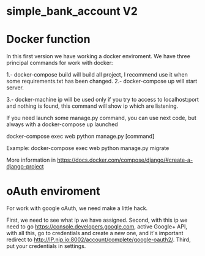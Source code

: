 # simple_bank_account V2

# Docker function
In this first version we have working a docker enviroment. We have three principal commands for work with docker:

1.- docker-compose build will build all project, I recommend use it when some requirements.txt has been changed.
2.- docker-compose up will start server.

3.- docker-machine ip will be used only if you try to access to localhost:port and nothing is found, this command will show ip which are listening.

If you need launch some manage.py command, you can use next code, but always with a docker-compose up launched

docker-compose exec web python manage.py [command]

Example:
    docker-compose exec web python manage.py migrate

More information in https://docs.docker.com/compose/django/#create-a-django-project

# oAuth enviroment

For work with google oAuth, we need make a little hack.

First, we need to see what ip we have assigned.
Second, with this ip we need to go https://console.developers.google.com, active Google+ API, with all this, go to credentials and create a new one, and it's important redirect to http://IP.nip.io:8002/account/complete/google-oauth2/.
Third, put your credentials in settings.